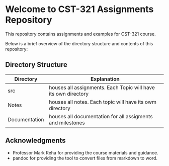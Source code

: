 # Welcome to CST-321 Assignments Repository

This repository contains assignments and examples for CST-321 course.

Below is a brief overview of the directory structure and contents of this repository:

## Directory Structure
| Directory | Explanation | 
| --------- | ----------- | 
| src | houses all assignments. Each Topic will have its own directory | 
| Notes       | houses all notes. Each topic will have its owm directory | 
| Documentation | houses all documentation for all assigments and milestones | 




## Acknowledgments

- Professor Mark Reha for providing the course materials and guidance.
- pandoc for providing the tool to convert files from markdown to word. 


